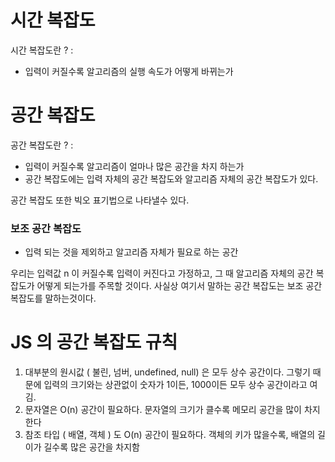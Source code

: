 # 시간 복잡도

시간 복잡도란 ? :

- 입력이 커질수록 알고리즘의 실행 속도가 어떻게 바뀌는가

# 공간 복잡도

공간 복잡도란 ? :

- 입력이 커질수록 알고리즘이 얼마나 많은 공간을 차지 하는가
- 공간 복잡도에는 입력 자체의 공간 복잡도와 알고리즘 자체의 공간 복잡도가 있다.

공간 복잡도 또한 빅오 표기법으로 나타낼수 있다.

### 보조 공간 복잡도

- 입력 되는 것을 제외하고 알고리즘 자체가 필요로 하는 공간

우리는 입력값 n 이 커질수록 입력이 커진다고 가정하고, 그 때 알고리즘 자체의 공간 복잡도가 어떻게 되는가를 주목할 것이다.
사실상 여기서 말하는 공간 복잡도는 보조 공간 복잡도를 말하는것이다.

# JS 의 공간 복잡도 규칙

1. 대부분의 원시값 ( 불린, 넘버, undefined, null) 은 모두 상수 공간이다.
   그렇기 때문에 입력의 크기와는 상관없이 숫자가 1이든, 1000이든 모두 상수 공간이라고 여김.
2. 문자열은 O(n) 공간이 필요하다. 문자열의 크기가 클수록 메모리 공간을 많이 차지한다
3. 참조 타입 ( 배열, 객체 ) 도 O(n) 공간이 필요하다. 객체의 키가 많을수록, 배열의 길이가 길수록 많은 공간을 차지함
